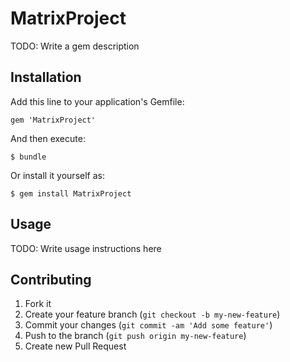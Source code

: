 # MatrixProject

TODO: Write a gem description

## Installation

Add this line to your application's Gemfile:

    gem 'MatrixProject'

And then execute:

    $ bundle

Or install it yourself as:

    $ gem install MatrixProject

## Usage

TODO: Write usage instructions here

## Contributing

1. Fork it
2. Create your feature branch (`git checkout -b my-new-feature`)
3. Commit your changes (`git commit -am 'Add some feature'`)
4. Push to the branch (`git push origin my-new-feature`)
5. Create new Pull Request
